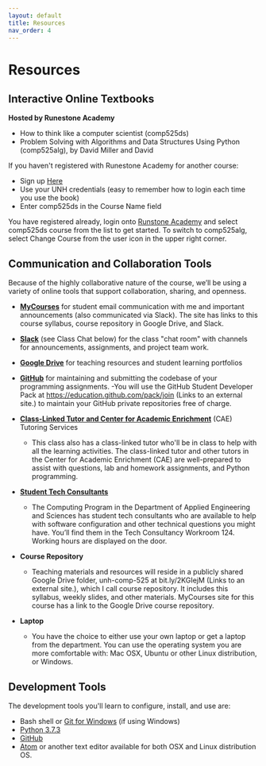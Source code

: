 ```yaml
---
layout: default
title: Resources
nav_order: 4
---
```

# Resources

## Interactive Online Textbooks
**Hosted by Runestone Academy**
- How to think like a computer scientist (comp525ds)
- Problem Solving with Algorithms and Data Structures Using Python (comp525alg), by David Miller and David


If you haven't registered with Runestone Academy for another course:
- Sign up [Here](https://runestone.academy/runestone/default/user/register)
- Use your UNH credentials (easy to remember how to login each time you use the book)
- Enter comp525ds in the Course Name field

You have registered already, login onto [Runstone Academy](https://runestone.academy/runestone/default/user/login) and select comp525ds course from the list to get started. To switch to comp525alg, select Change Course from the user icon in the upper right corner.

## Communication and Collaboration Tools

Because of the highly collaborative nature of the course, we’ll be using a variety of online tools that support collaboration, sharing, and openness.

- **[MyCourses](http://mycourses.unh.edu)** for student email communication with me and important announcements (also communicated via Slack). The site has links to this course syllabus, course repository in Google Drive, and Slack.
- **[Slack](https://2019-fall-comp525.slack.com)** (see Class Chat below) for the class "chat room" with channels for announcements, assignments, and project team work.
- **[Google Drive](https://drive.google.com)** for teaching resources and student learning portfolios
- **[GitHub](https://github.com)** for maintaining and submitting the codebase of your programming assignments.
   -You will use the GitHub Student Developer Pack at https://education.github.com/pack/join (Links to an external site.) to maintain your GitHub private repositories free of charge.
- **[Class-Linked Tutor and Center for Academic Enrichment](/comp525-webpage.github.io/docs/staff/tutors)** (CAE) Tutoring Services
   - This class also has a class-linked tutor who'll be in class to help with all the learning activities. The class-linked tutor and other tutors in the Center for Academic Enrichment (CAE) are well-prepared to assist with questions, lab and homework assignments, and Python programming.

- **[Student Tech Consultants](/comp525-webpage.github.io/docs/staff/techs)**
   - The Computing  Program in the Department of Applied Engineering and Sciences has student tech consultants who are available to help with software configuration and other technical questions you might have. You’ll find them in the Tech Consultancy Workroom 124. Working hours are displayed on the door.

- **Course Repository**
   - Teaching materials and resources will reside in a publicly shared Google Drive folder, unh-comp-525 at bit.ly/2KGIejM (Links to an external site.), which I call course repository. It includes this syllabus, weekly slides, and other materials. MyCourses site for this course has a link to the Google Drive course repository.

- **Laptop**
   - You have the choice to either use your own laptop or get a laptop from the department. You can use the operating system you are more comfortable with: Mac OSX,  Ubuntu or other Linux distribution, or Windows.

## Development Tools

The development tools you'll learn to configure, install, and use are:

- Bash shell  or [Git for Windows](https://gitforwindows.org/) (if using Windows)
- [Python 3.7.3](https://www.python.org/downloads/)
- [GitHub](https://github.com/)
- [Atom](https://atom.io/) or another text editor available for both OSX and Linux distribution OS.
